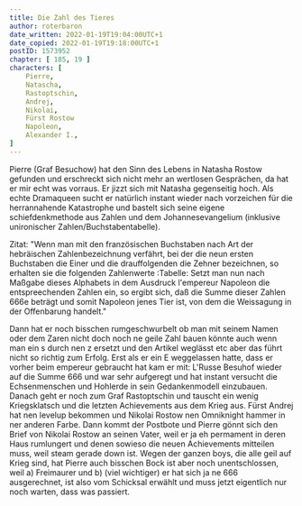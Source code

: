 ```yaml
---
title: Die Zahl des Tieres
author: roterbaron
date_written: 2022-01-19T19:04:00UTC+1
date_copied: 2022-01-19T19:18:00UTC+1
postID: 1573952
chapter: [ 185, 19 ]
characters: [ 
    Pierre, 
    Natascha, 
    Rastoptschin, 
    Andrej, 
    Nikolai, 
    Fürst Rostow 
    Napoleon, 
    Alexander I., 
]
---
```

Pierre (Graf Besuchow) hat den Sinn des Lebens in Natasha Rostow gefunden und erschreckt sich nicht mehr an wertlosen Gesprächen, da hat er mir echt was vorraus. Er jizzt sich mit Natasha gegenseitig hoch. Als echte Dramaqueen sucht er natürlich instant wieder nach vorzeichen für die herrannahende Katastrophe und bastelt sich seine eigene schiefdenkmethode aus Zahlen und dem Johannesevangelium (inklusive unironischer Zahlen/Buchstabentabelle).

Zitat: "Wenn man mit den französischen Buchstaben nach Art der hebräischen Zahlenbezeichnung verfährt, bei der die neun ersten Buchstaben die Einer und die drauffolgenden die Zehner bezeichnen, so erhalten sie die folgenden Zahlenwerte :Tabelle: Setzt man nun nach Maßgabe dieses Alphabets in dem Ausdruck l'empereur Napoleon die entspreechenden Zahlen ein, so ergibt sich, daß die Summe dieser Zahlen 666e beträgt und somit Napoleon jenes Tier ist, von dem die Weissagung in der Offenbarung handelt."

Dann hat er noch bisschen rumgeschwurbelt ob man mit seinem Namen oder dem Zaren nicht doch noch ne geile Zahl bauen könnte auch wenn man ein s durch nen z ersetzt und den Artikel weglässt etc aber das führt nicht so richtig zum Erfolg. Erst als er ein E weggelassen hatte, dass er vorher beim empereur gebraucht hat kam er mit: L'Russe Besuhof wieder auf die Summe 666 und war sehr aufgeregt und hat instant versucht die Echsenmenschen und Hohlerde in sein Gedankenmodell einzubauen.
Danach geht er noch zum Graf Rastoptschin und tauscht ein wenig Kriegsklatsch und die letzten Achievements aus dem Krieg aus. Fürst Andrej hat nen levelup bekommen und Nikolai Rostow nen Omniknight hammer in ner anderen Farbe. Dann kommt der Postbote und Pierre gönnt sich den Brief von Nikolai Rostow an seinen Vater, weil er ja eh permament in deren Haus rumlungert und denen sowieso die neuen Achievements mitteilen muss, weil steam gerade down ist.
Wegen der ganzen boys, die alle geil auf Krieg sind, hat Pierre auch bisschen Bock ist aber noch unentschlossen, weil a) Freimaurer und b) (viel wichtiger) er hat sich ja ne 666 ausgerechnet, ist also vom Schicksal erwählt und muss jetzt eigentlich nur noch warten, dass was passiert.